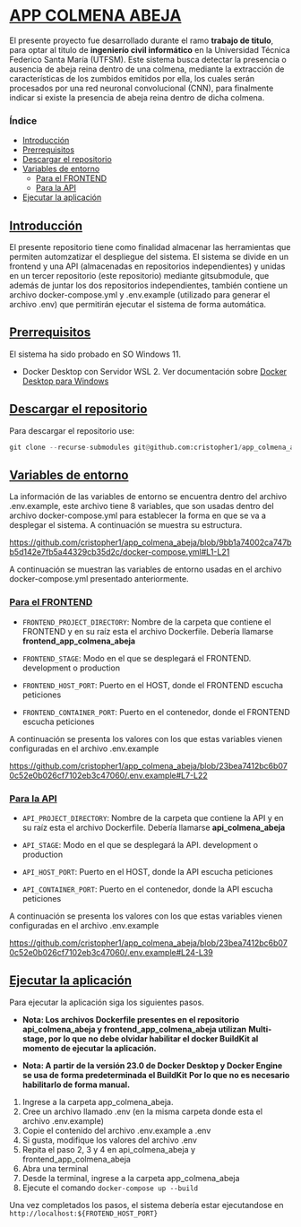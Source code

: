# [APP COLMENA ABEJA](#indice)

El presente proyecto fue desarrollado durante el ramo **trabajo de titulo**, para optar al titulo de **ingenierío civil informático** en la Universidad Técnica
Federico Santa María (UTFSM). Este sistema busca detectar la presencia o ausencia de abeja reina dentro de una colmena, mediante la extracción de características
de los zumbidos emitidos por ella, los cuales serán procesados por una red neuronal convolucional (CNN), para finalmente indicar si existe la presencia de abeja
reina dentro de dicha colmena.

### <a id="indice"></a>Índice

* <a id="introduccion"></a>[Introducción](#Introducción)
* <a id="prerrequisitos"></a> [Prerrequisitos](#Prerrequisitos)
* <a id="descarga"></a> [Descargar el repositorio](#Descargar-el-repositorio)
* <a id="entorno"></a>[Variables de entorno](#Variables-de-entorno)
  * <a id="entorno-frontend"></a>[Para el FRONTEND](#Para-el-FRONTEND)
  * <a id="entorno-api"></a>[Para la API](#Para-la-API)
* <a id="run"></a>[Ejecutar la aplicación](#Ejecutar-la-aplicación)

## [Introducción](#introduccion)

El presente repositorio tiene como finalidad almacenar las herramientas que permiten automzatizar el despliegue del sistema. El sistema se divide en un frontend 
y una API (almacenadas en repositorios independientes) y unidas en un tercer repositorio (este repositorio) mediante gitsubmodule, que además de juntar los dos 
repositorios independientes, también contiene un archivo docker-compose.yml y .env.example (utilizado para generar el archivo .env) que permitirán ejecutar el 
sistema de forma automática.

## [Prerrequisitos](#prerrequisitos)

El sistema ha sido probado en SO Windows 11.

* Docker Desktop con Servidor WSL 2. Ver documentación sobre [Docker Desktop para Windows](https://docs.docker.com/desktop/install/windows-install/)

## [Descargar el repositorio](#descarga)

Para descargar el repositorio use:

```python
git clone --recurse-submodules git@github.com:cristopher1/app_colmena_abeja.git
```

## [Variables de entorno](#entorno)

La información de las variables de entorno se encuentra dentro del archivo .env.example, este archivo tiene 8 variables, que son usadas dentro del archivo
docker-compose.yml para establecer la forma en que se va a desplegar el sistema. A continuación se muestra su estructura.

https://github.com/cristopher1/app_colmena_abeja/blob/9bb1a74002ca747bb5d142e7fb5a44329cb35d2c/docker-compose.yml#L1-L21

A continuación se muestran las variables de entorno usadas en el archivo docker-compose.yml presentado anteriormente.

### [Para el FRONTEND](#entorno-frontend)

* `FRONTEND_PROJECT_DIRECTORY`: Nombre de la carpeta que contiene el FRONTEND y en su raíz esta el
archivo Dockerfile. Debería llamarse **frontend_app_colmena_abeja**

* `FRONTEND_STAGE`: Modo en el que se desplegará el FRONTEND. development o production

* `FRONTEND_HOST_PORT`: Puerto en el HOST, donde el FRONTEND escucha peticiones

* `FRONTEND_CONTAINER_PORT`: Puerto en el contenedor, donde el FRONTEND escucha peticiones

A continuación se presenta los valores con los que estas variables vienen configuradas en el archivo .env.example

https://github.com/cristopher1/app_colmena_abeja/blob/23bea7412bc6b070c52e0b026cf7102eb3c47060/.env.example#L7-L22

### [Para la API](#entorno-api)

* `API_PROJECT_DIRECTORY`: Nombre de la carpeta que contiene la API y en su raíz esta el
archivo Dockerfile. Debería llamarse **api_colmena_abeja**

* `API_STAGE`: Modo en el que se desplegará la API. development o production

* `API_HOST_PORT`: Puerto en el HOST, donde la API escucha peticiones

* `API_CONTAINER_PORT`: Puerto en el contenedor, donde la API escucha peticiones

A continuación se presenta los valores con los que estas variables vienen configuradas en el archivo .env.example

https://github.com/cristopher1/app_colmena_abeja/blob/23bea7412bc6b070c52e0b026cf7102eb3c47060/.env.example#L24-L39

## [Ejecutar la aplicación](#run)

Para ejecutar la aplicación siga los siguientes pasos.

* **Nota: Los archivos Dockerfile presentes en el repositorio api_colmena_abeja y frontend_app_colmena_abeja utilizan**
**Multi-stage, por lo que no debe olvidar habilitar el docker BuildKit al momento de ejecutar la aplicación.**

* **Nota: A partir de la versión 23.0 de Docker Desktop y Docker Engine se usa de forma predeterminada el BuildKit**
**Por lo que no es necesario habilitarlo de forma manual.**

1. Ingrese a la carpeta app_colmena_abeja.
2. Cree un archivo llamado .env (en la misma carpeta donde esta el archivo .env.example)
3. Copie el contenido del archivo .env.example a .env
4. Si gusta, modifique los valores del archivo .env
5. Repita el paso 2, 3 y 4 en api_colmena_abeja y frontend_app_colmena_abeja
6. Abra una terminal
7. Desde la terminal, ingrese a la carpeta app_colmena_abeja
8. Ejecute el comando `docker-compose up --build`

Una vez completados los pasos, el sistema debería estar ejecutandose en `http://localhost:${FROTEND_HOST_PORT}`
